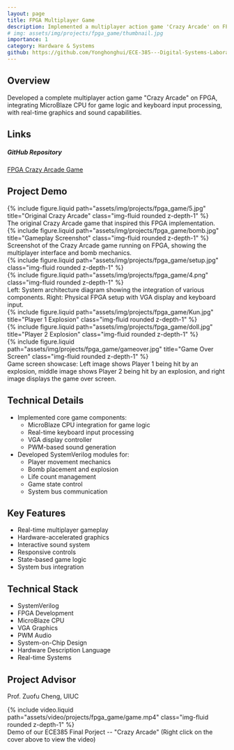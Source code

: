 ```yaml
---
layout: page
title: FPGA Multiplayer Game
description: Implemented a multiplayer action game 'Crazy Arcade' on FPGA using SystemVerilog
# img: assets/img/projects/fpga_game/thumbnail.jpg
importance: 1
category: Hardware & Systems
github: https://github.com/Yonghonghui/ECE-385---Digital-Systems-Laboratory
---
```


## Overview

Developed a complete multiplayer action game "Crazy Arcade" on FPGA, integrating MicroBlaze CPU for game logic and keyboard input processing, with real-time graphics and sound capabilities.

## Links

<div class="repositories d-flex flex-wrap flex-md-row flex-column justify-content-between align-items-center">
  <div class="repo p-2">
    <h5 class="font-weight-bold text">GitHub Repository</h5>
    <a href="https://github.com/Yonghonghui/ECE-385---Digital-Systems-Laboratory" target="_blank">
      <i class="fab fa-github"></i> FPGA Crazy Arcade Game
    </a>
  </div>
</div>

## Project Demo

<div class="row">
    <div class="col-sm mt-3 mt-md-0">
        {% include figure.liquid path="assets/img/projects/fpga_game/5.jpg" title="Original Crazy Arcade" class="img-fluid rounded z-depth-1" %}
    </div>
</div>
<div class="caption">
    The original Crazy Arcade game that inspired this FPGA implementation.
</div>

<div class="row">
    <div class="col-sm mt-3 mt-md-0">
        {% include figure.liquid path="assets/img/projects/fpga_game/bomb.jpg" title="Gameplay Screenshot" class="img-fluid rounded z-depth-1" %}
    </div>
</div>
<div class="caption">
    Screenshot of the Crazy Arcade game running on FPGA, showing the multiplayer interface and bomb mechanics.
</div>

<div class="row">
    <div class="col-sm-6 mt-3 mt-md-0">
        {% include figure.liquid path="assets/img/projects/fpga_game/setup.jpg" class="img-fluid rounded z-depth-1" %}
    </div>
    <div class="col-sm-6 mt-3 mt-md-0">
        {% include figure.liquid path="assets/img/projects/fpga_game/4.png" class="img-fluid rounded z-depth-1" %}
    </div>
</div>
<div class="caption">
    Left: System architecture diagram showing the integration of various components. Right: Physical FPGA setup with VGA display and keyboard input.
</div>

<div class="row">
    <div class="col-sm-4 mt-3 mt-md-0">
        {% include figure.liquid path="assets/img/projects/fpga_game/Kun.jpg" title="Player 1 Explosion" class="img-fluid rounded z-depth-1" %}
    </div>
    <div class="col-sm-4 mt-3 mt-md-0">
        {% include figure.liquid path="assets/img/projects/fpga_game/doll.jpg" title="Player 2 Explosion" class="img-fluid rounded z-depth-1" %}
    </div>
    <div class="col-sm-4 mt-3 mt-md-0">
        {% include figure.liquid path="assets/img/projects/fpga_game/gameover.jpg" title="Game Over Screen" class="img-fluid rounded z-depth-1" %}
    </div>
</div>
<div class="caption">
    Game screen showcase: Left image shows Player 1 being hit by an explosion, middle image shows Player 2 being hit by an explosion, and right image displays the game over screen.
</div>

## Technical Details

- Implemented core game components:
  - MicroBlaze CPU integration for game logic
  - Real-time keyboard input processing
  - VGA display controller
  - PWM-based sound generation
- Developed SystemVerilog modules for:
  - Player movement mechanics
  - Bomb placement and explosion
  - Life count management
  - Game state control
  - System bus communication

## Key Features

- Real-time multiplayer gameplay
- Hardware-accelerated graphics
- Interactive sound system
- Responsive controls
- State-based game logic
- System bus integration

## Technical Stack

- SystemVerilog
- FPGA Development
- MicroBlaze CPU
- VGA Graphics
- PWM Audio
- System-on-Chip Design
- Hardware Description Language
- Real-time Systems

## Project Advisor
Prof. Zuofu Cheng, UIUC 

<div class="row">
    <div class="col-sm mt-3 mt-md-0">
        {% include video.liquid path="assets/video/projects/fpga_game/game.mp4" 
                              class="img-fluid rounded z-depth-1" %}
    </div>
</div>
<div class="caption">
    Demo of our ECE385 Final Porject -- "Crazy Arcade" (Right click on the cover above to view the video)
</div> 
